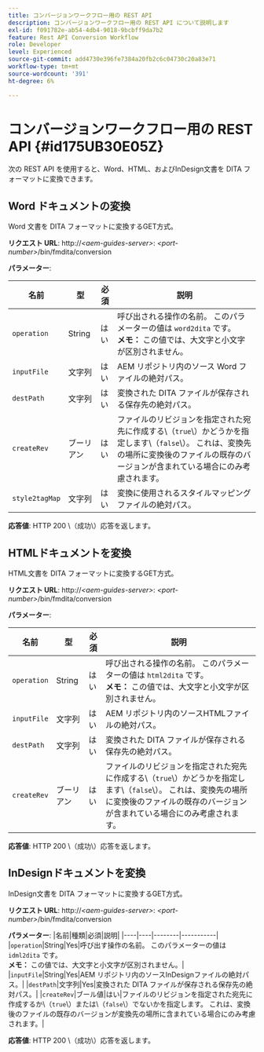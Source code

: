 ```yaml
---
title: コンバージョンワークフロー用の REST API
description: コンバージョンワークフロー用の REST API について説明します
exl-id: f091782e-ab54-4db4-9018-9bcbff9da7b2
feature: Rest API Conversion Workflow
role: Developer
level: Experienced
source-git-commit: add4730e396fe7384a20fb2c6c04730c20a83e71
workflow-type: tm+mt
source-wordcount: '391'
ht-degree: 6%

---
```


# コンバージョンワークフロー用の REST API {#id175UB30E05Z}

次の REST API を使用すると、Word、HTML、およびInDesign文書を DITA フォーマットに変換できます。

## Word ドキュメントの変換

Word 文書を DITA フォーマットに変換するGET方式。

**リクエスト URL**:
http://*&lt;aem-guides-server\>*: *&lt;port-number\>*/bin/fmdita/conversion

**パラメーター**:

| 名前 | 型 | 必須 | 説明 |
|----|----|--------|-----------|
| ``operation`` | String | はい | 呼び出される操作の名前。 このパラメーターの値は ``word2dita`` です。<br> **メモ：** この値では、大文字と小文字が区別されません。 |
| `inputFile` | 文字列 | はい | AEM リポジトリ内のソース Word ファイルの絶対パス。 |
| `destPath` | 文字列 | はい | 変換された DITA ファイルが保存される保存先の絶対パス。 |
| `createRev` | ブーリアン | はい | ファイルのリビジョンを指定された宛先に作成する\（`true`\）かどうかを指定します\（`false`\）。 これは、変換先の場所に変換後のファイルの既存のバージョンが含まれている場合にのみ考慮されます。 |
| `style2tagMap` | 文字列 | はい | 変換に使用されるスタイルマッピングファイルの絶対パス。 |

**応答値**:
HTTP 200 \（成功\）応答を返します。

## HTMLドキュメントを変換

HTML文書を DITA フォーマットに変換するGET方式。

**リクエスト URL**:
http://*&lt;aem-guides-server\>*: *&lt;port-number\>*/bin/fmdita/conversion

**パラメーター**:

| 名前 | 型 | 必須 | 説明 |
|----|----|--------|-----------|
| `operation` | String | はい | 呼び出される操作の名前。 このパラメーターの値は ``html2dita`` です。<br> **メモ：** この値では、大文字と小文字が区別されません。 |
| `inputFile` | 文字列 | はい | AEM リポジトリ内のソースHTMLファイルの絶対パス。 |
| `destPath` | 文字列 | はい | 変換された DITA ファイルが保存される保存先の絶対パス。 |
| `createRev` | ブーリアン | はい | ファイルのリビジョンを指定された宛先に作成する\（`true`\）かどうかを指定します\（`false`\）。 これは、変換先の場所に変換後のファイルの既存のバージョンが含まれている場合にのみ考慮されます。 |

**応答値**:
HTTP 200 \（成功\）応答を返します。

## InDesignドキュメントを変換

InDesign文書を DITA フォーマットに変換するGET方式。

**リクエスト URL**:
http://*&lt;aem-guides-server\>*: *&lt;port-number\>*/bin/fmdita/conversion

**パラメーター**:
|名前|種類|必須|説明|
|----|----|--------|-----------|
|``operation``|String|Yes|呼び出す操作の名前。 このパラメーターの値は ``idml2dita`` です。<br> **メモ：** この値では、大文字と小文字が区別されません。|
|`inputFile`|String|Yes|AEM リポジトリ内のソースInDesignファイルの絶対パス。|
|`destPath`|文字列|Yes|変換された DITA ファイルが保存される保存先の絶対パス。|
|`createRev`|ブール値|はい|ファイルのリビジョンを指定された宛先に作成するか\（`true`\）または\（`false`\）でないかを指定します。 これは、変換後のファイルの既存のバージョンが変換先の場所に含まれている場合にのみ考慮されます。|

**応答値**:
HTTP 200 \（成功\）応答を返します。
